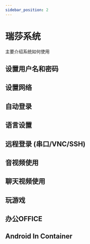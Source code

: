 ```yaml
---
sidebar_position: 2
---
```


# 瑞莎系统

主要介绍系统如何使用

## 设置用户名和密码

## 设置网络

## 自动登录

## 语言设置

## 远程登录 (串口/VNC/SSH)

## 音视频使用

## 聊天视频使用

## 玩游戏

## 办公OFFICE

## Android In Container
